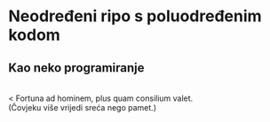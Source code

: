 # Neodređeni ripo s poluodređenim kodom <br>
<h2>Kao neko programiranje</h2> <br><
Fortuna ad hominem, plus quam consilium valet. <br>
(Čovjeku više vrijedi sreća nego pamet.)
